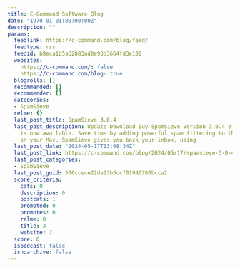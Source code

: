 ```yaml
---
title: C-Command Software Blog
date: "1970-01-01T00:00:00Z"
description: ""
params:
  feedlink: https://c-command.com/blog/feed/
  feedtype: rss
  feedid: b8eca1b5a62883ad8e93d3664fd3e180
  websites:
    https://c-command.com/: false
    https://c-command.com/blog: true
  blogrolls: []
  recommended: []
  recommender: []
  categories:
  - SpamSieve
  relme: {}
  last_post_title: SpamSieve 3.0.4
  last_post_description: Update Download Buy SpamSieve Version 3.0.4 of SpamSieve
    is now available. Save time by adding powerful spam filtering to the e-mail client
    on your Mac. SpamSieve gives you back your inbox, using
  last_post_date: "2024-05-17T13:08:34Z"
  last_post_link: https://c-command.com/blog/2024/05/17/spamsieve-3-0-4/
  last_post_categories:
  - SpamSieve
  last_post_guid: 536ccece22de23b5ccf01946706bcca2
  score_criteria:
    cats: 0
    description: 0
    postcats: 1
    promoted: 0
    promotes: 0
    relme: 0
    title: 3
    website: 2
  score: 6
  ispodcast: false
  isnoarchive: false
---
```

